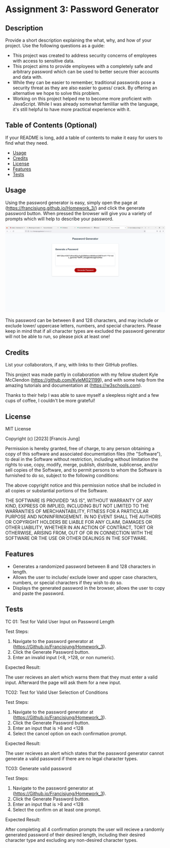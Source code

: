 # Assignment 3: Password Generator

## Description

Provide a short description explaining the what, why, and how of your project. Use the following questions as a guide:

- This project was created to address security concerns of employees with access to sensitive data.
- This project aims to provide employees with a completely safe and arbitrary password which can be used to better secure thier accounts and data with.
- While they can be easier to remember, traditional passwords pose a security threat as they are also easier to guess/ crack. By offering an alternative we hope to solve this problem.
- Working on this project helped me to become more proficient with JavaScript. While I was already somewhat famliliar with the language, it's still helpful to have more practical experience with it.

## Table of Contents (Optional)

If your README is long, add a table of contents to make it easy for users to find what they need.

- [Usage](#usage)
- [Credits](#credits)
- [License](#license)
- [Features](#features)
- [Tests](#tests)

## Usage

Using the password generator is easy, simply open the page at (https://francisjung.github.io/Homework_3/) and click the generate password button. When pressed the browser will give you a variety of prompts which will help to describe your password. 

![Screenshot of Password Generator](https://raw.githubusercontent.com/Francisjung/Homework_3/main/assets/Homework_3_screenshot.PNG)

This password can be between 8 and 128 characters, and may include or exclude lower/ uppercase letters, numbers, and special characters. Please keep in mind that if all character types are excluded the password generator will not be able to run, so please pick at least one!

## Credits

List your collaborators, if any, with links to their GitHub profiles.

This project was made partly in collaboration with my fellow student Kyle McClendon (https://github.com/KyleM021199), and with some help from the amazing tutorials and documentation at (https://w3schools.com).

Thanks to their help I was able to save myself a sleepless night and a few cups of coffee, I couldn't be more grateful!

## License

MIT License

Copyright (c) [2023] [Francis Jung]

Permission is hereby granted, free of charge, to any person obtaining a copy
of this software and associated documentation files (the "Software"), to deal
in the Software without restriction, including without limitation the rights
to use, copy, modify, merge, publish, distribute, sublicense, and/or sell
copies of the Software, and to permit persons to whom the Software is
furnished to do so, subject to the following conditions:

The above copyright notice and this permission notice shall be included in all
copies or substantial portions of the Software.

THE SOFTWARE IS PROVIDED "AS IS", WITHOUT WARRANTY OF ANY KIND, EXPRESS OR
IMPLIED, INCLUDING BUT NOT LIMITED TO THE WARRANTIES OF MERCHANTABILITY,
FITNESS FOR A PARTICULAR PURPOSE AND NONINFRINGEMENT. IN NO EVENT SHALL THE
AUTHORS OR COPYRIGHT HOLDERS BE LIABLE FOR ANY CLAIM, DAMAGES OR OTHER
LIABILITY, WHETHER IN AN ACTION OF CONTRACT, TORT OR OTHERWISE, ARISING FROM,
OUT OF OR IN CONNECTION WITH THE SOFTWARE OR THE USE OR OTHER DEALINGS IN THE
SOFTWARE.

## Features

- Generates a randomized password between 8 and 128 characters in length.
- Allows the user to include/ exclude lower and upper case characters, numbers, or special characters if they wish to do so.
- Displays the generated password in the browser, allows the user to copy and paste the password.

## Tests

TC 01: Test for Valid User Input on Password Length

Test Steps:

1. Navigate to the password generator at (https://Github.io/Francisjung/Homework_3).
2. Click the Generate Password button.
3. Enter an invalid input (<8, >128, or non numeric).

Expected Result: 

The user recieves an alert which warns them that they must enter a valid input. Afterward the page will ask them for a new input.

TC02: Test for Valid User Selection of Conditions

Test Steps:

1. Navigate to the password generator at (https://Github.io/Francisjung/Homework_3).
2. Click the Generate Password button.
3. Enter an input that is >8 and <128
4. Select the cancel option on each confirmation prompt.

Expected Result: 

The user recieves an alert which states that the password generator cannot generate a valid password if there are no legal character types.

TC03: Generate valid password

Test Steps:

1. Navigate to the password generator at (https://Github.io/Francisjung/Homework_3).
2. Click the Generate Password button.
3. Enter an input that is >8 and <128
4. Select the confirm on at least one prompt.

Expected Result:

After completing all 4 confirmation prompts the user will recieve a randomly generated password of their desired length, including their desired character type and excluding any non-desired character types.